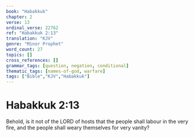 ```yaml
---
book: "Habakkuk"
chapter: 2
verse: 13
ordinal_verse: 22762
ref: "Habakkuk 2:13"
translation: "KJV"
genre: "Minor Prophet"
word_count: 27
topics: []
cross_references: []
grammar_tags: [question, negation, conditional]
thematic_tags: [names-of-god, warfare]
tags: ["Bible","KJV","Habakkuk"]
---
```


# Habakkuk 2:13

Behold, is it not of the LORD of hosts that the people shall labour in the very fire, and the people shall weary themselves for very vanity?
